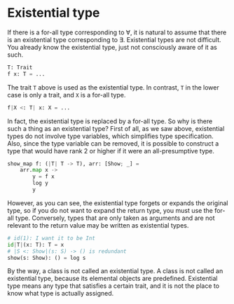 # Existential type

If there is a for-all type corresponding to ∀, it is natural to assume that there is an existential type corresponding to ∃.
Existential types are not difficult. You already know the existential type, just not consciously aware of it as such.

```python
T: Trait
f x: T = ...
```

The trait `T` above is used as the existential type.
In contrast, `T` in the lower case is only a trait, and `X` is a for-all type.

```python
f|X <: T| x: X = ...
```

In fact, the existential type is replaced by a for-all type. So why is there such a thing as an existential type?
First of all, as we saw above, existential types do not involve type variables, which simplifies type specification.
Also, since the type variable can be removed, it is possible to construct a type that would have rank 2 or higher if it were an all-presumptive type.

```python
show_map f: (|T| T -> T), arr: [Show; _] =
    arr.map x ->
        y = f x
        log y
        y
```

However, as you can see, the existential type forgets or expands the original type, so if you do not want to expand the return type, you must use the for-all type.
Conversely, types that are only taken as arguments and are not relevant to the return value may be written as existential types.

```python
# id(1): I want it to be Int
id|T|(x: T): T = x
# |S <: Show|(s: S) -> () is redundant
show(s: Show): () = log s
```

By the way, a class is not called an existential type. A class is not called an existential type, because its elemental objects are predefined.
Existential type means any type that satisfies a certain trait, and it is not the place to know what type is actually assigned.
